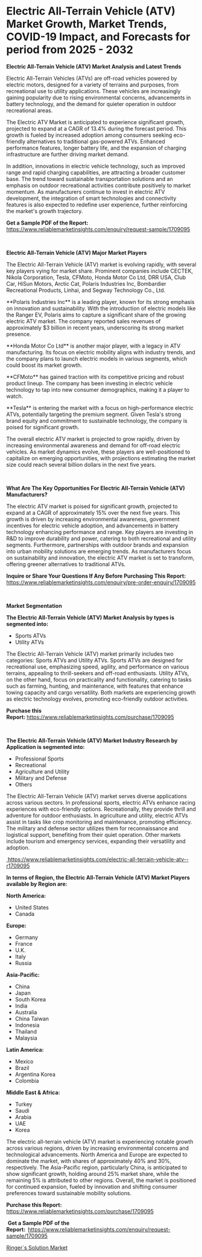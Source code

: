 <p><h1>Electric All-Terrain Vehicle (ATV) Market Growth, Market Trends, COVID-19 Impact, and Forecasts for period from 2025 - 2032</h1></p><p><strong>Electric All-Terrain Vehicle (ATV) Market Analysis and Latest Trends</strong></p>
<p><p>Electric All-Terrain Vehicles (ATVs) are off-road vehicles powered by electric motors, designed for a variety of terrains and purposes, from recreational use to utility applications. These vehicles are increasingly gaining popularity due to rising environmental concerns, advancements in battery technology, and the demand for quieter operation in outdoor recreational areas.</p><p>The Electric ATV Market is anticipated to experience significant growth, projected to expand at a CAGR of 13.4% during the forecast period. This growth is fueled by increased adoption among consumers seeking eco-friendly alternatives to traditional gas-powered ATVs. Enhanced performance features, longer battery life, and the expansion of charging infrastructure are further driving market demand.</p><p>In addition, innovations in electric vehicle technology, such as improved range and rapid charging capabilities, are attracting a broader customer base. The trend toward sustainable transportation solutions and an emphasis on outdoor recreational activities contribute positively to market momentum. As manufacturers continue to invest in electric ATV development, the integration of smart technologies and connectivity features is also expected to redefine user experience, further reinforcing the market's growth trajectory.</p></p>
<p><strong>Get a Sample PDF of the Report:&nbsp;</strong> <a href="https://www.reliablemarketinsights.com/enquiry/request-sample/1709095?utm_campaign=2010&utm_medium=2&utm_source=Github&utm_content=ia&utm_term=10012025&utm_id=electric-all-terrain-vehicle-atv">https://www.reliablemarketinsights.com/enquiry/request-sample/1709095</a></p>
<p>&nbsp;</p>
<p><strong>Electric All-Terrain Vehicle (ATV) Major Market Players</strong></p>
<p><p>The Electric All-Terrain Vehicle (ATV) market is evolving rapidly, with several key players vying for market share. Prominent companies include CECTEK, Nikola Corporation, Tesla, CFMoto, Honda Motor Co Ltd, DRR USA, Club Car, HiSun Motors, Arctic Cat, Polaris Industries Inc, Bombardier Recreational Products, Linhai, and Segway Technology Co., Ltd.</p><p>**Polaris Industries Inc** is a leading player, known for its strong emphasis on innovation and sustainability. With the introduction of electric models like the Ranger EV, Polaris aims to capture a significant share of the growing electric ATV market. The company reported sales revenues of approximately $3 billion in recent years, underscoring its strong market presence.</p><p>**Honda Motor Co Ltd** is another major player, with a legacy in ATV manufacturing. Its focus on electric mobility aligns with industry trends, and the company plans to launch electric models in various segments, which could boost its market growth.</p><p>**CFMoto** has gained traction with its competitive pricing and robust product lineup. The company has been investing in electric vehicle technology to tap into new consumer demographics, making it a player to watch.</p><p>**Tesla** is entering the market with a focus on high-performance electric ATVs, potentially targeting the premium segment. Given Tesla's strong brand equity and commitment to sustainable technology, the company is poised for significant growth.</p><p>The overall electric ATV market is projected to grow rapidly, driven by increasing environmental awareness and demand for off-road electric vehicles. As market dynamics evolve, these players are well-positioned to capitalize on emerging opportunities, with projections estimating the market size could reach several billion dollars in the next five years.</p></p>
<p>&nbsp;</p>
<p><strong>What Are The Key Opportunities For Electric All-Terrain Vehicle (ATV) Manufacturers?</strong></p>
<p><p>The electric ATV market is poised for significant growth, projected to expand at a CAGR of approximately 15% over the next five years. This growth is driven by increasing environmental awareness, government incentives for electric vehicle adoption, and advancements in battery technology enhancing performance and range. Key players are investing in R&D to improve durability and power, catering to both recreational and utility segments. Furthermore, partnerships with outdoor brands and expansion into urban mobility solutions are emerging trends. As manufacturers focus on sustainability and innovation, the electric ATV market is set to transform, offering greener alternatives to traditional ATVs.</p></p>
<p><strong>Inquire or Share Your Questions If Any Before Purchasing This Report:</strong> <a href="https://www.reliablemarketinsights.com/enquiry/pre-order-enquiry/1709095?utm_campaign=2010&utm_medium=2&utm_source=Github&utm_content=ia&utm_term=10012025&utm_id=electric-all-terrain-vehicle-atv">https://www.reliablemarketinsights.com/enquiry/pre-order-enquiry/1709095</a></p>
<p>&nbsp;</p>
<p><strong>Market Segmentation</strong></p>
<p><strong>The Electric All-Terrain Vehicle (ATV) Market Analysis by types is segmented into:</strong></p>
<p><ul><li>Sports ATVs</li><li>Utility ATVs</li></ul></p>
<p><p>The Electric All-Terrain Vehicle (ATV) market primarily includes two categories: Sports ATVs and Utility ATVs. Sports ATVs are designed for recreational use, emphasizing speed, agility, and performance on various terrains, appealing to thrill-seekers and off-road enthusiasts. Utility ATVs, on the other hand, focus on practicality and functionality, catering to tasks such as farming, hunting, and maintenance, with features that enhance towing capacity and cargo versatility. Both markets are experiencing growth as electric technology evolves, promoting eco-friendly outdoor activities.</p></p>
<p><strong>Purchase this Report:&nbsp;</strong><a href="https://www.reliablemarketinsights.com/purchase/1709095?utm_campaign=2010&utm_medium=2&utm_source=Github&utm_content=ia&utm_term=10012025&utm_id=electric-all-terrain-vehicle-atv">https://www.reliablemarketinsights.com/purchase/1709095</a></p>
<p>&nbsp;</p>
<p><strong>The Electric All-Terrain Vehicle (ATV) Market Industry Research by Application is segmented into:</strong></p>
<p><ul><li>Professional Sports</li><li>Recreational</li><li>Agriculture and Utility</li><li>Military and Defense</li><li>Others</li></ul></p>
<p><p>The Electric All-Terrain Vehicle (ATV) market serves diverse applications across various sectors. In professional sports, electric ATVs enhance racing experiences with eco-friendly options. Recreationally, they provide thrill and adventure for outdoor enthusiasts. In agriculture and utility, electric ATVs assist in tasks like crop monitoring and maintenance, promoting efficiency. The military and defense sector utilizes them for reconnaissance and logistical support, benefiting from their quiet operation. Other markets include tourism and emergency services, expanding their versatility and adoption.</p></p>
<p><a href="https://www.reliablemarketinsights.com/electric-all-terrain-vehicle-atv--r1709095?utm_campaign=2010&utm_medium=2&utm_source=Github&utm_content=ia&utm_term=10012025&utm_id=electric-all-terrain-vehicle-atv">&nbsp;https://www.reliablemarketinsights.com/electric-all-terrain-vehicle-atv--r1709095</a></p>
<p><strong>In terms of Region, the Electric All-Terrain Vehicle (ATV) Market Players available by Region are:</strong></p>
<p>
    <p> <strong> North America: </strong>
        <ul>
            <li>United States</li>
            <li>Canada</li>
        </ul>
        </p> 
    <p> <strong> Europe: </strong>
        <ul>
            <li>Germany</li>
            <li>France</li>
            <li>U.K.</li>
            <li>Italy</li>
            <li>Russia</li>
        </ul>
        </p> 
    <p> <strong> Asia-Pacific: </strong>
        <ul>
            <li>China</li>
            <li>Japan</li>
            <li>South Korea</li>
            <li>India</li>
            <li>Australia</li>
            <li>China Taiwan</li>
            <li>Indonesia</li>
            <li>Thailand</li>
            <li>Malaysia</li>
        </ul>
        </p> 
    <p> <strong> Latin America: </strong>
        <ul>
            <li>Mexico</li>
            <li>Brazil</li>
            <li>Argentina Korea</li>
            <li>Colombia</li>
        </ul>
        </p> 
    <p> <strong> Middle East & Africa: </strong>
        <ul>
            <li>Turkey</li>
            <li>Saudi</li>
            <li>Arabia</li>
            <li>UAE</li>
            <li>Korea</li>
        </ul>
    </p>
    </p>
<p><p>The electric all-terrain vehicle (ATV) market is experiencing notable growth across various regions, driven by increasing environmental concerns and technological advancements. North America and Europe are expected to dominate the market, with shares of approximately 40% and 30%, respectively. The Asia-Pacific region, particularly China, is anticipated to show significant growth, holding around 25% market share, while the remaining 5% is attributed to other regions. Overall, the market is positioned for continued expansion, fueled by innovation and shifting consumer preferences toward sustainable mobility solutions.</p></p>
<p><strong>Purchase this Report: </strong><a href="https://www.reliablemarketinsights.com/purchase/1709095?utm_campaign=2010&utm_medium=2&utm_source=Github&utm_content=ia&utm_term=10012025&utm_id=electric-all-terrain-vehicle-atv">https://www.reliablemarketinsights.com/purchase/1709095</a></p>
<p>&nbsp;<strong>Get a Sample PDF of the Report:&nbsp;&nbsp;</strong><a href="https://www.reliablemarketinsights.com/enquiry/request-sample/1709095?utm_campaign=2010&utm_medium=2&utm_source=Github&utm_content=ia&utm_term=10012025&utm_id=electric-all-terrain-vehicle-atv">https://www.reliablemarketinsights.com/enquiry/request-sample/1709095</a></p>
<p><strong></strong></p>
<p><p><a href="https://github.com/mahnoor2003/Market-Research-Report-List-6/blob/main/ringers-solution-market.md?utm_campaign=2010&utm_medium=2&utm_source=Github&utm_content=ia&utm_term=10012025&utm_id=electric-all-terrain-vehicle-atv">Ringer`s Solution Market</a></p></p>